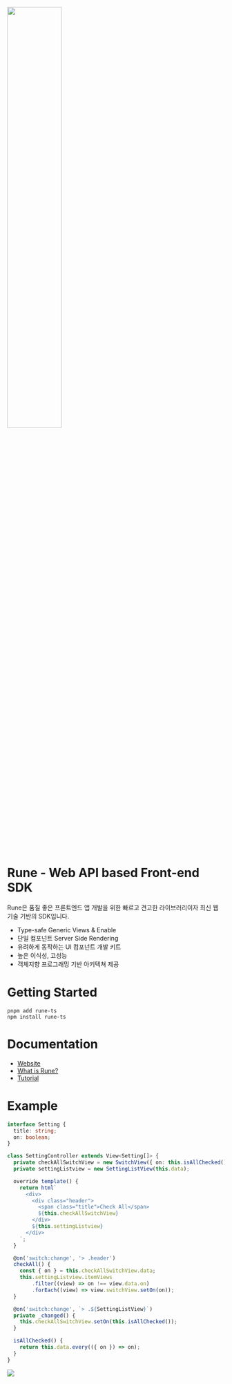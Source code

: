 <p><img src="https://raw.githubusercontent.com/marpple/rune/main/docs/img/logo.png" width="50%"></p>

# Rune - Web API based Front-end SDK
Rune은 품질 좋은 프론트엔드 앱 개발을 위한 빠르고 견고한 라이브러리이자 최신 웹 기술 기반의 SDK입니다.

- Type-safe Generic Views & Enable
- 단일 컴포넌트 Server Side Rendering
- 유려하게 동작하는 UI 컴포넌트 개발 키트
- 높은 이식성, 고성능
- 객체지향 프로그래밍 기반 아키텍쳐 제공

# Getting Started
```shell
pnpm add rune-ts
npm install rune-ts
```

# Documentation
- [Website](https://marpple.github.io/rune/)
- [What is Rune?](https://marpple.github.io/rune/guide/what-is-rune.html)
- [Tutorial](https://marpple.github.io/rune/tutorial/view.html)

# Example
```typescript
interface Setting {
  title: string;
  on: boolean;
}

class SettingController extends View<Setting[]> {
  private checkAllSwitchView = new SwitchView({ on: this.isAllChecked() });
  private settingListview = new SettingListView(this.data);

  override template() {
    return html`
      <div>
        <div class="header">
          <span class="title">Check All</span>
          ${this.checkAllSwitchView}
        </div>
        ${this.settingListview}
      </div>
    `;
  }

  @on('switch:change', '> .header')
  checkAll() {
    const { on } = this.checkAllSwitchView.data;
    this.settingListview.itemViews
        .filter((view) => on !== view.data.on)
        .forEach((view) => view.switchView.setOn(on));
  }

  @on('switch:change', `> .${SettingListView}`)
  private _changed() {
    this.checkAllSwitchView.setOn(this.isAllChecked());
  }

  isAllChecked() {
    return this.data.every(({ on }) => on);
  }
}
```

<img src="https://raw.githubusercontent.com/marpple/rune/main/docs/img/setting_controller.gif">
